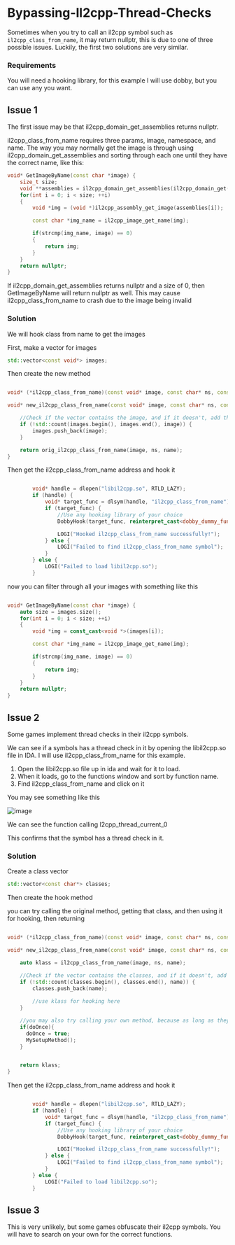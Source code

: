 # Bypassing-Il2cpp-Thread-Checks

Sometimes when you try to call an il2cpp symbol such as ```il2cpp_class_from_name```, it may return nullptr, this is due to one of three possible issues. Luckily, the first two solutions are very similar.

### Requirements
You will need a hooking library, for this example I will use dobby, but you can use any you want.

## Issue 1

The first issue may be that il2cpp_domain_get_assemblies returns nullptr.

il2cpp_class_from_name requires three params, image, namespace, and name.
The way you may normally get the image is through using il2cpp_domain_get_assemblies and sorting through each one until they have the correct name, like this:

```cpp
void* GetImageByName(const char *image) {
    size_t size;
    void **assemblies = il2cpp_domain_get_assemblies(il2cpp_domain_get(), &size);
    for(int i = 0; i < size; ++i)
    {
        void *img = (void *)il2cpp_assembly_get_image(assemblies[i]);

        const char *img_name = il2cpp_image_get_name(img);

        if(strcmp(img_name, image) == 0)
        {
            return img;
        }
    }
    return nullptr;
}
```

If il2cpp_domain_get_assemblies returns nullptr and a size of 0, then GetImageByName will return nullptr as well. This may cause il2cpp_class_from_name to crash due to the image being invalid

### Solution

We will hook class from name to get the images

First, make a vector for images

```cpp
std::vector<const void*> images;
```

Then create the new method

```cpp

void* (*il2cpp_class_from_name)(const void* image, const char* ns, const char* name);

void* new_il2cpp_class_from_name(const void* image, const char* ns, const char* name) {

    //Check if the vector contains the image, and if it doesn't, add the image to it
    if (!std::count(images.begin(), images.end(), image)) {
        images.push_back(image);
    }

    return orig_il2cpp_class_from_name(image, ns, name);
}
```

Then get the il2cpp_class_from_name address and hook it
```cpp

        void* handle = dlopen("libil2cpp.so", RTLD_LAZY);
        if (handle) {
            void* target_func = dlsym(handle, "il2cpp_class_from_name");
            if (target_func) {
                //Use any hooking library of your choice
                DobbyHook(target_func, reinterpret_cast<dobby_dummy_func_t>(new_il2cpp_class_from_name), reinterpret_cast<dobby_dummy_func_t*>(&il2cpp_class_from_name));

                LOGI("Hooked il2cpp_class_from_name successfully!");
            } else {
                LOGI("Failed to find il2cpp_class_from_name symbol");
            }
        } else {
            LOGI("Failed to load libil2cpp.so");
        }
```

now you can filter through all your images with something like this

```cpp

void* GetImageByName(const char *image) {
    auto size = images.size();
    for(int i = 0; i < size; ++i)
    {
        void *img = const_cast<void *>(images[i]);

        const char *img_name = il2cpp_image_get_name(img);

        if(strcmp(img_name, image) == 0)
        {
            return img;
        }
    }
    return nullptr;
}

```




## Issue 2

Some games implement thread checks in their il2cpp symbols.

We can see if a symbols has a thread check in it by opening the libil2cpp.so file in IDA. I will use il2cpp_class_from_name for this example.

1. Open the libil2cpp.so file up in ida and wait for it to load.
2. When it loads, go to the functions window and sort by function name.
3. Find il2cpp_class_from_name and click on it

You may see something like this

![image](https://github.com/user-attachments/assets/acf7bef1-435d-4cd7-a303-3793bdeea3ab)

We can see the function calling l2cpp_thread_current_0

This confirms that the symbol has a thread check in it.

### Solution

Create a class vector

```cpp
std::vector<const char*> classes;
```

Then create the hook method

you can try calling the original method, getting that class, and then using it for hooking, then returning

```cpp

void* (*il2cpp_class_from_name)(const void* image, const char* ns, const char* name);

void* new_il2cpp_class_from_name(const void* image, const char* ns, const char* name) {

    auto klass = il2cpp_class_from_name(image, ns, name);

    //Check if the vector contains the classes, and if it doesn't, add the classe to it so we don't call the hooks twice
    if (!std::count(classes.begin(), classes.end(), name)) {
        classes.push_back(name);
        
        //use klass for hooking here
    }

    //you may also try calling your own method, because as long as they are called within the il2cpp thread, the il2cpp functions will work
    if(doOnce){
      doOnce = true;
      MySetupMethod();
    }


    return klass;
}
```

Then get the il2cpp_class_from_name address and hook it
```cpp

        void* handle = dlopen("libil2cpp.so", RTLD_LAZY);
        if (handle) {
            void* target_func = dlsym(handle, "il2cpp_class_from_name");
            if (target_func) {
                //Use any hooking library of your choice
                DobbyHook(target_func, reinterpret_cast<dobby_dummy_func_t>(new_il2cpp_class_from_name), reinterpret_cast<dobby_dummy_func_t*>(&il2cpp_class_from_name));

                LOGI("Hooked il2cpp_class_from_name successfully!");
            } else {
                LOGI("Failed to find il2cpp_class_from_name symbol");
            }
        } else {
            LOGI("Failed to load libil2cpp.so");
        }
```

## Issue 3

This is very unlikely, but some games obfuscate their il2cpp symbols. You will have to search on your own for the correct functions.


